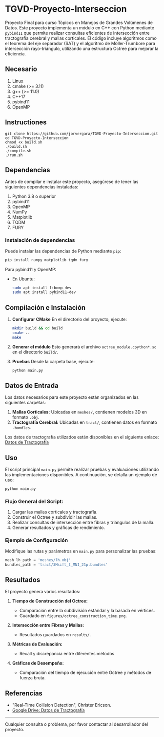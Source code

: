 # TGVD-Proyecto-Interseccion
Proyecto Final para curso Tópicos en Manejos de Grandes Volúmenes de Datos. Este proyecto implementa un módulo en C++ con Python mediante `pybind11` que permite realizar consultas eficientes de intersección entre tractografía cerebral y mallas corticales. El código incluye algoritmos como el teorema del eje separador (SAT) y el algoritmo de Möller-Trumbore para intersección rayo-triángulo, utilizando una estructura Octree para mejorar la eficiencia.

## Necesario
1. Linux
2. cmake (>= 3.11)
3. g++ (>= 11.0)
4. C++17
5. pybind11
6. OpenMP

## Instructiones
```bin/bash
git clone https://github.com/jorvergara/TGVD-Proyecto-Interseccion.git
cd TGVD-Proyecto-Interseccion
chmod +x build.sh
./build.sh
./compile.sh
./run.sh
```

## Dependencias

Antes de compilar e instalar este proyecto, asegúrese de tener las siguientes dependencias instaladas:

1. Python 3.8 o superior
2. pybind11
3. OpenMP
4. NumPy
5. Matplotlib
6. TQDM
7. FURY

### Instalación de dependencias
Puede instalar las dependencias de Python mediante `pip`:

```bash
pip install numpy matplotlib tqdm fury
```

Para pybind11 y OpenMP:

- En Ubuntu:
  ```bash
  sudo apt install libomp-dev
  sudo apt install pybind11-dev
  ```


## Compilación e Instalación

1. **Configurar CMake**
   En el directorio del proyecto, ejecute:

   ```bash
   mkdir build && cd build
   cmake ..
   make
   ```

2. **Generar el módulo**
   Esto generará el archivo `octree_module.cpython*.so` en el directorio `build/`.

3. **Pruebas**
   Desde la carpeta base, ejecute:

   ```bash
   python main.py
   ```

## Datos de Entrada

Los datos necesarios para este proyecto están organizados en las siguientes carpetas:

1. **Mallas Corticales:** Ubicadas en `meshes/`, contienen modelos 3D en formato `.obj`.
2. **Tractografía Cerebral:** Ubicadas en `tract/`, contienen datos en formato `.bundles`.

Los datos de tractografía utilizados están disponibles en el siguiente enlace:
[Datos de Tractografía](https://drive.google.com/drive/folders/1rqpFk3GRi0x7Xu8bCJKDWgMd8aJXFWr_?usp=sharing)

## Uso

El script principal `main.py` permite realizar pruebas y evaluaciones utilizando las implementaciones disponibles. A continuación, se detalla un ejemplo de uso:

```bash
python main.py
```

### Flujo General del Script:
1. Cargar las mallas corticales y tractografía.
2. Construir el Octree y subdividir las mallas.
3. Realizar consultas de intersección entre fibras y triángulos de la malla.
4. Generar resultados y gráficas de rendimiento.

### Ejemplo de Configuración
Modifique las rutas y parámetros en `main.py` para personalizar las pruebas:

```python
mesh_lh_path = 'meshes/lh.obj'
bundles_path = 'tract/3Msift_t_MNI_21p.bundles'
```

## Resultados

El proyecto genera varios resultados:

1. **Tiempo de Construcción del Octree:**
   - Comparación entre la subdivisión estándar y la basada en vértices.
   - Guardado en `figures/octree_construction_time.png`.

2. **Intersección entre Fibras y Mallas:**
   - Resultados guardados en `results/`.

3. **Métricas de Evaluación:**
   - Recall y discrepancia entre diferentes métodos.

4. **Gráficas de Desempeño:**
   - Comparación del tiempo de ejecución entre Octree y métodos de fuerza bruta.

## Referencias

- "Real-Time Collision Detection", Christer Ericson.
- [Google Drive: Datos de Tractografía](https://drive.google.com/drive/folders/1rqpFk3GRi0x7Xu8bCJKDWgMd8aJXFWr_?usp=sharing)

---
Cualquier consulta o problema, por favor contactar al desarrollador del proyecto.

